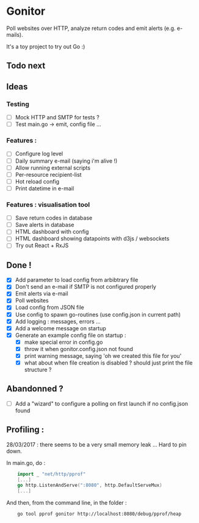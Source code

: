 # Gonitor
Poll websites over HTTP, analyze return codes and emit alerts (e.g. e-mails).

It's a toy project to try out Go :)

## Todo next

## Ideas
### Testing 
- [ ] Mock HTTP and SMTP for tests ?
- [ ] Test main.go -> emit, config file ...

### Features :
- [ ] Configure log level
- [ ] Daily summary e-mail (saying i'm alive !) 
- [ ] Allow running external scripts
- [ ] Per-resource recipient-list
- [ ] Hot reload config
- [ ] Print datetime in e-mail

### Features : visualisation tool
- [ ] Save return codes in database
- [ ] Save alerts in database
- [ ] HTML dashboard with config
- [ ] HTML dashboard showing datapoints with d3js / websockets
- [ ] Try out React + RxJS

## Done !
- [x] Add parameter to load config from arbibtrary file
- [x] Don't send an e-mail if SMTP is not configured properly
- [x] Emit alerts via e-mail
- [x] Poll websites
- [x] Load config from JSON file
- [x] Use config to spawn go-routines (use config.json in current path)
- [x] Add logging : messages, errors ...
- [x] Add a welcome message on startup
- [x] Generate an example config file on startup : 
    - [x] make special error in config.go 
    - [x] throw it when gonitor.config.json not found  
    - [x] print warning message, saying 'oh we created this file for you'
    - [x] what about when file creation is disabled ? should just print the file structure ?

## Abandonned ? 
- [ ] Add a "wizard" to configure a polling on first launch if no config.json found

## Profiling :
28/03/2017 : there seems to be a very small memory leak ... Hard to pin down.

In main.go, do :
```go
    import _ "net/http/pprof"
    [...]
	go http.ListenAndServe(":8080", http.DefaultServeMux)
    [...]
```

And then, from the command line, in the folder :
```sh
    go tool pprof gonitor http://localhost:8080/debug/pprof/heap
```
